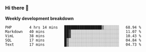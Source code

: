 ### Hi there 👋


**Weekly development breakdown**

<!--START_SECTION:waka-->
```text
PHP        4 hrs 14 mins   █████████████████▒░░░░░░░   68.94 % 
Markdown   40 mins         ██▓░░░░░░░░░░░░░░░░░░░░░░   11.07 % 
VimL       38 mins         ██▓░░░░░░░░░░░░░░░░░░░░░░   10.43 % 
SQL        17 mins         █▒░░░░░░░░░░░░░░░░░░░░░░░   04.84 % 
Text       17 mins         █▒░░░░░░░░░░░░░░░░░░░░░░░   04.73 % 
```
<!--END_SECTION:waka-->
